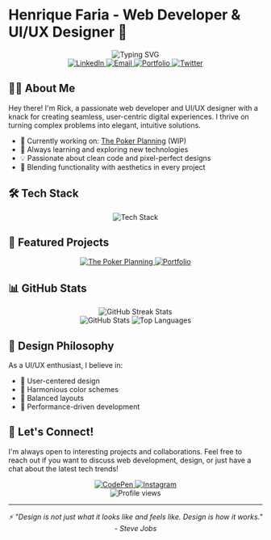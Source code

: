 # Henrique Faria - Web Developer & UI/UX Designer 🚀

<div align="center">
  <img src="https://readme-typing-svg.herokuapp.com?font=Fira+Code&size=24&duration=4000&pause=1000&color=00F7FF&center=true&vCenter=true&width=435&lines=React+%7C+Vue+%7C+TypeScript;Next.js+%7C+Nuxt.js+%7C+Node.js;UI%2FUX+Design+Enthusiast;Crafting+Digital+Experiences" alt="Typing SVG" />
</div>

<div align="center">
  <a href="https://www.linkedin.com/in/rickmff">
    <img src="https://img.shields.io/badge/LinkedIn-0077B5?style=for-the-badge&logo=linkedin&logoColor=white" alt="LinkedIn" />
  </a>
  
  <a href="mailto:m.rickmff@gmail.com">
    <img src="https://img.shields.io/badge/Gmail-D14836?style=for-the-badge&logo=gmail&logoColor=white" alt="Email" />
  </a>
  
  <a href="https://rickmff.com">
    <img src="https://img.shields.io/badge/Portfolio-00C7B7?style=for-the-badge&logo=netlify&logoColor=white" alt="Portfolio" />
  </a>
  
  <a href="https://twitter.com/rickmff">
    <img src="https://img.shields.io/badge/Twitter-1DA1F2?style=for-the-badge&logo=twitter&logoColor=white" alt="Twitter" />
  </a>
</div>

## 👨‍💻 About Me

Hey there! I'm Rick, a passionate web developer and UI/UX designer with a knack for creating seamless, user-centric digital experiences. I thrive on turning complex problems into elegant, intuitive solutions.

- 🔭 Currently working on: [The Poker Planning](https://thepokerplanning.com) (WIP)
- 🌱 Always learning and exploring new technologies
- 💡 Passionate about clean code and pixel-perfect designs
- 🎨 Blending functionality with aesthetics in every project

## 🛠️ Tech Stack

<div align="center">
  <img src="https://skillicons.dev/icons?i=react,vue,ts,js,nodejs,nextjs,nuxtjs,html,css,sass,tailwind,figma,git" alt="Tech Stack" />
</div>

## 🌟 Featured Projects

<div align="center">
  <a href="https://github.com/rickmff/thepokerplanning">
    <img src="https://github-readme-stats.vercel.app/api/pin/?username=rickmff&repo=thepokerplanning&theme=react&hide_border=true&show_icons=true" alt="The Poker Planning" />
  </a>
  <a href="https://rickmff.com">
    <img src="https://github-readme-stats.vercel.app/api/pin/?username=rickmff&repo=portfolio&theme=react&hide_border=true&show_icons=true" alt="Portfolio" />
  </a>
</div>

## 📊 GitHub Stats

<div align="center">
  <img src="https://github-readme-streak-stats.herokuapp.com/?user=rickmff&theme=react&hide_border=true" alt="GitHub Streak Stats" />
</div>

<div align="center">
  <img src="https://github-readme-stats.vercel.app/api?username=rickmff&show_icons=true&theme=react&hide_border=true&count_private=true" alt="GitHub Stats" />
  <img src="https://github-readme-stats.vercel.app/api/top-langs/?username=rickmff&layout=compact&theme=react&hide_border=true" alt="Top Languages" />
</div>

## 🎨 Design Philosophy

As a UI/UX enthusiast, I believe in:

- 🧠 User-centered design
- 🌈 Harmonious color schemes
- 📐 Balanced layouts
- 🚀 Performance-driven development

## 🤝 Let's Connect!

I'm always open to interesting projects and collaborations. Feel free to reach out if you want to discuss web development, design, or just have a chat about the latest tech trends!

<div align="center">
  <a href="https://codepen.io/rickmff">
    <img src="https://img.shields.io/badge/CodePen-000000?style=for-the-badge&logo=codepen&logoColor=white" alt="CodePen" />
  </a>
  <a href="https://instagram.com/rickmff">
    <img src="https://img.shields.io/badge/Instagram-E4405F?style=for-the-badge&logo=instagram&logoColor=white" alt="Instagram" />
  </a>
</div>

<div align="center">
  <img src="https://komarev.com/ghpvc/?username=rickmff&style=flat-square&color=00C7B7" alt="Profile views" />
</div>

---

<div align="center">
  <i>⚡ "Design is not just what it looks like and feels like. Design is how it works." - Steve Jobs</i>
</div>
